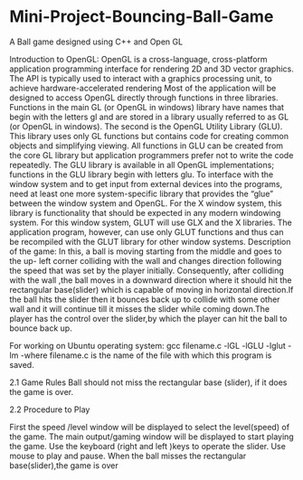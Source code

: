 # Mini-Project-Bouncing-Ball-Game
A Ball game designed using C++ and Open GL

Introduction to OpenGL:
OpenGL is a cross-language, cross-platform application programming interface for rendering 2D and 3D vector graphics. 
The API is typically used to interact with a graphics processing unit, to achieve hardware-accelerated rendering
Most of the application will be designed to access OpenGL directly through functions
in three libraries. Functions in the main GL (or OpenGL in windows) library have names that
begin with the letters gl and are stored in a library usually referred to as GL (or OpenGL in
windows). The second is the OpenGL Utility Library (GLU). This library uses only GL
functions but contains code for creating common objects and simplifying viewing. All
functions in GLU can be created from the core GL library but application programmers prefer
not to write the code repeatedly. The GLU library is available in all OpenGL implementations;
functions in the GLU library begin with letters glu.
To interface with the window system and to get input from external devices into the
programs, need at least one more system-specific library that provides the “glue” between the
window system and OpenGL. For the X window system, this library is functionality that should
be expected in any modern windowing system.
For this window system, GLUT will use GLX and the X libraries. The application program,
however, can use only GLUT functions and thus can be recompiled with the GLUT library for
other window systems.
Description of the game:
In this, a ball is moving starting from the middle and goes to the up-
left corner colliding with the wall and changes direction following the
speed that was set by the player initially. Consequently, after colliding
with the wall ,the ball moves in a downward direction where it should
hit the rectangular base(slider) which is capable of moving in
horizontal direction.If the ball hits the slider then it bounces back up
to collide with some other wall and it will continue till it misses the
slider while coming down.The player has the control over the
slider,by which the player can hit the ball to bounce back up.

For working on Ubuntu operating system:
gcc filename.c -lGL -lGLU -lglut -lm
-where filename.c is the name of the file with which this program is
saved.

2.1 Game Rules
Ball should not miss the rectangular base (slider), if it does the game is over.

2.2 Procedure to Play

First the speed /level window will be displayed to select the level(speed) of the game.
The main output/gaming window will be displayed to start playing the game.
Use the keyboard (right and left )keys to operate the slider.
Use mouse to play and pause.
When the ball misses the rectangular base(slider),the game is over
